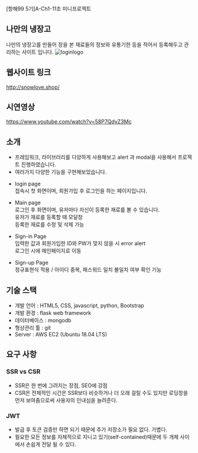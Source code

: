
[항해99 5기]A-Ch1-11조 미니프로젝트

## 나만의 냉장고
나만의 냉장고를 만들어 장을 본 재료들의 정보와 유통기한 등을 적어서 등록해두고 관리하는 사이트 입니다.
![loginlogo](https://user-images.githubusercontent.com/78454645/149273940-6a8e2b7c-ffe0-489a-81d1-a9c97461030b.png)

## 웹사이트 링크
http://snowlove.shop/

## 시연영상
https://www.youtube.com/watch?v=58P7QdyZ3Mc

## 소개

* 프레임워크, 라이브러리를 다양하게 사용해보고 alert 과 modal을 사용해서 프로젝트 진행하였습니다.
* 여러가지 다양한 기능을 구현해보았습니다.

- login page
  <br>접속시 첫 화면이며, 회원가입 후 로그인을 하는 페이지입니다.</br>

- Main page
  <br>로그인 후 화면이며, 유저마다 자신이 등록한 재료를 볼 수 있습니다.
  <br>유저가 재료를 등록할 때 모달창
  <br>등록한 재료를 수정 및 삭제 가능

- Sign-in Page
  <br>입력한 값과 회원가입한 ID와 PW가 맞지 않을 시 error alert
  <br>로그인 시에 메인페이지로 이동

- Sign-up Page
  <br>정규표현식 적용 / 아이디 중복, 패스워드 일치 불일치 여부 확인 기능
  
  

## 기술 스택
- 개발 언어 : HTML5, CSS, javascript, python, Bootstrap
- 개발 환경 : flask web framework
- 데이터베이스 : mongodb
- 형상관리 툴 : git
- Server : AWS EC2 (Ubuntu 18.04 LTS) 


## 요구 사항
### SSR vs CSR
- SSR은 한 번에 그려지는 장점, SEO에 강점
- CSR은 전체적인 시간은 SSR보다 비슷하거나 더 오래 걸릴 수도 있지만 로딩창을 먼저 보여줌으로써 사용자의 인내심을 늘려준다.

### JWT
- 발급 후 토큰 검증만 하면 되기 때문에 추가 저장소가 필요 없다. 가볍다.
- 필요한 모든 정보를 자체적으로 지니고 있기(self-contained)때문에 두 개체 사이에서 손쉽게 전달 될 수 있다.
